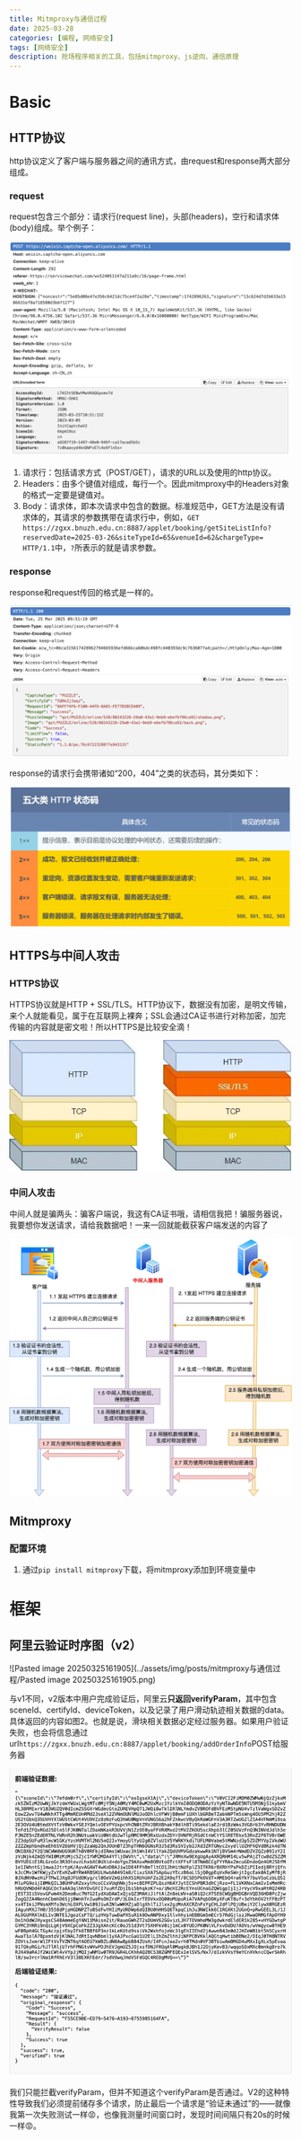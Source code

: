```yaml
---
title: Mitmproxy与通信过程
date: 2025-03-28
categories: [编程, 网络安全]
tags: [网络安全]
description: 抢场程序相关的工具，包括mitmproxy、js逆向、通信原理
---
```


# Basic

## HTTP协议

http协议定义了客户端与服务器之间的通讯方式，由request和response两大部分组成。

### request

request包含三个部分：请求行(request line)，头部(headers)，空行和请求体(body)组成。举个例子：

![阿里云-request](../assets/img/posts/mitmproxy与通信过程/阿里云-request.png)

1. 请求行：包括请求方式（POST/GET），请求的URL以及使用的http协议。
2. Headers：由多个键值对组成，每行一个。因此mitmproxy中的Headers对象的格式一定要是键值对。
3. Body：请求体，即本次请求中包含的数据。标准规范中，GET方法是没有请求体的，其请求的参数携带在请求行中，例如，`GET https://zgxx.bnuzh.edu.cn:8887/applet/booking/getSiteListInfo?reservedDate=2025-03-26&siteTypeId=65&venueId=62&chargeType= HTTP/1.1`中，`?`所表示的就是请求参数。

### response

response和request传回的格式是一样的。

![阿里云-response](../assets/img/posts/mitmproxy与通信过程/阿里云-response-4294553.png)

response的请求行会携带诸如“200，404”之类的状态码，其分类如下：

![状态码](../assets/img/posts/mitmproxy与通信过程/状态码.png)

## HTTPS与中间人攻击

### HTTPS协议

HTTPS协议就是HTTP + SSL/TLS。HTTP协议下，数据没有加密，是明文传输，来个人就能看见，属于在互联网上裸奔；SSL会通过CA证书进行对称加密，加完传输的内容就是密文啦！所以HTTPS是比较安全滴！

![HTTPS](../assets/img/posts/mitmproxy与通信过程/HTTPS.png)

### 中间人攻击

中间人就是骗两头：骗客户端说，我这有CA证书哦，请相信我把！骗服务器说，我要想你发送请求，请给我数据吧！一来一回就能截获客户端发送的内容了

![https中间人.drawio](../assets/img/posts/mitmproxy与通信过程/https中间人.drawio.png)

## Mitmproxy

### 配置环境

1. 通过`pip install mitmproxy`下载，将mitmproxy添加到环境变量中



#  框架

## 阿里云验证时序图（v2）



![Pasted image 20250325161905](../assets/img/posts/mitmproxy与通信过程/Pasted image 20250325161905.png)

与v1不同，v2版本中用户完成验证后，阿里云**只返回verifyParam**，其中包含sceneId、certifyId、deviceToken，以及记录了用户滑动轨迹相关数据的data。具体返回的内容如图2。也就是说，滑块相关数据必定经过服务器。如果用户验证失败，也会将信息通过url`https://zgxx.bnuzh.edu.cn:8887/applet/booking/addOrderInfo`POST给服务器

![阿里云传回的信息](../assets/img/posts/mitmproxy与通信过程/阿里云传回的信息.png)



​	我们只能拦截verifyParam，但并不知道这个verifyParam是否通过。V2的这种特性导致我们必须提前储存多个请求，防止最后一个请求是“验证未通过”的——就像我第一次失败测试一样😡，也像我测量时间窗口时，发现时间间隔只有20s的时候一样😡。 



######
















